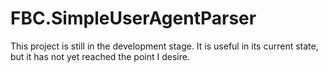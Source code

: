 # FBC.SimpleUserAgentParser

This project is still in the development stage. It is useful in its current state, but it has not yet reached the point I desire.
